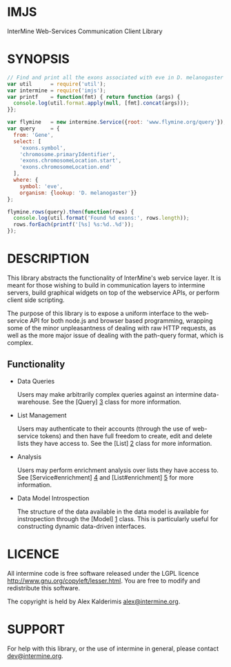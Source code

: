 IMJS
====

InterMine Web-Services Communication Client Library

SYNOPSIS
========

<!-- Execute scripts in the synopsis with test/check-synopsis.sh -->
```javascript
// Find and print all the exons associated with eve in D. melanogaster
var util      = require('util');
var intermine = require('imjs');
var printf    = function(fmt) { return function (args) {
  console.log(util.format.apply(null, [fmt].concat(args)));
}};

var flymine   = new intermine.Service({root: 'www.flymine.org/query'});
var query     = {
  from: 'Gene',
  select: [
    'exons.symbol',
    'chromosome.primaryIdentifier',
    'exons.chromosomeLocation.start',
    'exons.chromosomeLocation.end'
  ],
  where: {
    symbol: 'eve',
    organism: {lookup: 'D. melanogaster'}}
};

flymine.rows(query).then(function(rows) {
  console.log(util.format('Found %d exons:', rows.length));
  rows.forEach(printf('[%s] %s:%d..%d'));
});
```

DESCRIPTION
===========

This library abstracts the functionality of InterMine's web service layer. It is meant for
those wishing to build in communication layers to intermine servers, build graphical widgets
on top of the webservice APIs, or perform client side scripting.

The purpose of this library is to expose a uniform interface to the web-service API for both
node.js and browser based programming, wrapping some of the minor unpleasantness of dealing with
raw HTTP requests, as well as the more major issue of dealing with the path-query format, which
is complex.

Functionality
--------------

 * Data Queries

   Users may make arbitrarily complex queries against an intermine data-warehouse. See the
   [Query] [3] class for more information.

 * List Management

   Users may authenticate to their accounts (through the use of web-service tokens) and then
   have full freedom to create, edit and delete lists they have access to. See the [List] [2] class 
   for more information.

 * Analysis

   Users may perform enrichment analysis over lists they have access to. See [Service#enrichment] [4]
   and [List#enrichment] [5] for more information.

 * Data Model Introspection

   The structure of the data available in the data model is available for instropection through
   the [Model] [1] class. This is particularly useful for constructing dynamic data-driven interfaces.

LICENCE
=======

All intermine code is free software released under the LGPL licence <http://www.gnu.org/copyleft/lesser.html>.
You are free to modify and redistribute this software.

The copyright is held by Alex Kalderimis <alex@intermine.org>.

SUPPORT
=======

For help with this library, or the use of intermine in general, please contact <dev@intermine.org>.


[1]: classes/Model.html
[2]: classes/List.html
[3]: classes/Query.html
[4]: classes/Service.html#enrichment-instance
[5]: classes/List.html#enrichment-instance
